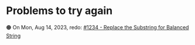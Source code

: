 # Problems to try again

🟠 On Mon, Aug 14, 2023, redo: <a href="https://leetcode.com/problems/replace-the-substring-for-balanced-string">#1234 - Replace the Substring for Balanced String</a>
